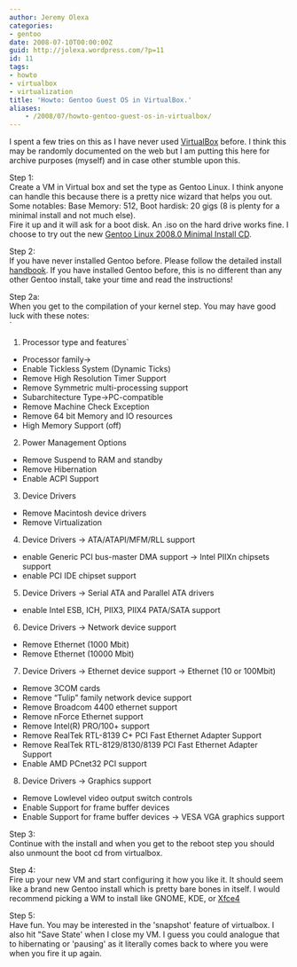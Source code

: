 ```yaml
---
author: Jeremy Olexa
categories:
- gentoo
date: 2008-07-10T00:00:00Z
guid: http://jolexa.wordpress.com/?p=11
id: 11
tags:
- howto
- virtualbox
- virtualization
title: 'Howto: Gentoo Guest OS in VirtualBox.'
aliases:
    - /2008/07/howto-gentoo-guest-os-in-virtualbox/
---
```


I spent a few tries on this as I have never used <a href="http://virtualbox.org/" target="_blank">VirtualBox</a> before. I think this may be randomly documented on the web but I am putting this here for archive purposes (myself) and in case other stumble upon this.

Step 1:  
Create a VM in Virtual box and set the type as Gentoo Linux. I think anyone can handle this because there is a pretty nice wizard that helps you out. Some notables: Base Memory: 512, Boot hardisk: 20 gigs (8 is plenty for a minimal install and not much else).  
Fire it up and it will ask for a boot disk. An .iso on the hard drive works fine. I choose to try out the new <a href="http://www.gentoo.org/" target="_blank">Gentoo Linux 2008.0 Minimal Install CD</a>.

Step 2:  
If you have never installed Gentoo before. Please follow the detailed install <a href="http://www.gentoo.org/doc/en/handbook/index.xml" target="_blank">handbook</a>. If you have installed Gentoo before, this is no different than any other Gentoo install, take your time and read the instructions!

Step 2a:  
When you get to the compilation of your kernel step. You may have good luck with these notes:  
`<br />
1. Processor type and features`

* Processor family->  
* Enable Tickless System (Dynamic Ticks)  
* Remove High Resolution Timer Support  
* Remove Symmetric multi-processing support  
* Subarchitecture Type->PC-compatible  
* Remove Machine Check Exception  
* Remove 64 bit Memory and IO resources  
* High Memory Support (off)

2. Power Management Options

* Remove Suspend to RAM and standby  
* Remove Hibernation  
* Enable ACPI Support

3. Device Drivers

* Remove Macintosh device drivers  
* Remove Virtualization

4. Device Drivers -> ATA/ATAPI/MFM/RLL support

* enable Generic PCI bus-master DMA support -> Intel PIIXn chipsets support  
* enable PCI IDE chipset support

5. Device Drivers -> Serial ATA and Parallel ATA drivers

* enable Intel ESB, ICH, PIIX3, PIIX4 PATA/SATA support

6. Device Drivers -> Network device support

* Remove Ethernet (1000 Mbit)  
* Remove Ethernet (10000 Mbit)

7. Device Drivers -> Ethernet device support -> Ethernet (10 or 100Mbit)

* Remove 3COM cards  
* Remove “Tulip” family network device support  
* Remove Broadcom 4400 ethernet support  
* Remove nForce Ethernet support  
* Remove Intel(R) PRO/100+ support  
* Remove RealTek RTL-8139 C+ PCI Fast Ethernet Adapter Support  
* Remove RealTek RTL-8129/8130/8139 PCI Fast Ethernet Adapter Support  
* Enable AMD PCnet32 PCI support

8. Device Drivers -> Graphics support

* Remove Lowlevel video output switch controls  
* Enable Support for frame buffer devices  
* Enable Support for frame buffer devices -> VESA VGA graphics support

Step 3:  
Continue with the install and when you get to the reboot step you should also unmount the boot cd from virtualbox.

Step 4:  
Fire up your new VM and start configuring it how you like it. It should seem like a brand new Gentoo install which is pretty bare bones in itself. I would recommend picking a WM to install like GNOME, KDE, or <a href="http://www.gentoo.org/doc/en/xfce-config.xml" target="_blank">Xfce4</a>

Step 5:  
Have fun. You may be interested in the 'snapshot' feature of virtualbox. I also hit "Save State' when I close my VM. I guess you could analogue that to hibernating or 'pausing' as it literally comes back to where you were when you fire it up again.